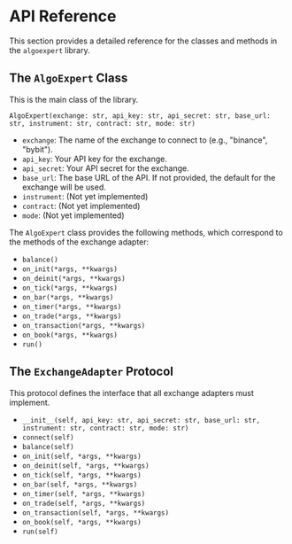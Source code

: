 # API Reference

This section provides a detailed reference for the classes and methods in the `algoexpert` library.

## The `AlgoExpert` Class

This is the main class of the library.

`AlgoExpert(exchange: str, api_key: str, api_secret: str, base_url: str, instrument: str, contract: str, mode: str)`

- `exchange`: The name of the exchange to connect to (e.g., "binance", "bybit").
- `api_key`: Your API key for the exchange.
- `api_secret`: Your API secret for the exchange.
- `base_url`: The base URL of the API. If not provided, the default for the exchange will be used.
- `instrument`: (Not yet implemented)
- `contract`: (Not yet implemented)
- `mode`: (Not yet implemented)

The `AlgoExpert` class provides the following methods, which correspond to the methods of the exchange adapter:

- `balance()`
- `on_init(*args, **kwargs)`
- `on_deinit(*args, **kwargs)`
- `on_tick(*args, **kwargs)`
- `on_bar(*args, **kwargs)`
- `on_timer(*args, **kwargs)`
- `on_trade(*args, **kwargs)`
- `on_transaction(*args, **kwargs)`
- `on_book(*args, **kwargs)`
- `run()`

## The `ExchangeAdapter` Protocol

This protocol defines the interface that all exchange adapters must implement.

- `__init__(self, api_key: str, api_secret: str, base_url: str, instrument: str, contract: str, mode: str)`
- `connect(self)`
- `balance(self)`
- `on_init(self, *args, **kwargs)`
- `on_deinit(self, *args, **kwargs)`
- `on_tick(self, *args, **kwargs)`
- `on_bar(self, *args, **kwargs)`
- `on_timer(self, *args, **kwargs)`
- `on_trade(self, *args, **kwargs)`
- `on_transaction(self, *args, **kwargs)`
- `on_book(self, *args, **kwargs)`
- `run(self)`
